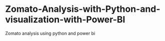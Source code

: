 # Zomato-Analysis-with-Python-and-visualization-with-Power-BI
Zomato analysis using python and power bi
